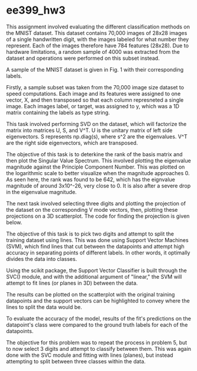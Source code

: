 # ee399_hw3

This assignment involved evaluating the different classification methods on the MNIST dataset. This dataset contains 70,000 images of 28x28 images of a single handwritten digit, with the images labeled for what number they represent. Each of the images therefore have 784 features (28x28). Due to hardware limitations, a random sample of 4000 was extracted from the dataset and operations were performed on this subset instead.

A sample of the MNIST dataset is given in Fig. 1 with their corresponding labels.

Firstly, a sample subset was taken from the 70,000 image size dataset to speed computations. Each image and its features were assigned to one vector, X, and then transposed so that each column represneted a single image. Each images label, or target, was assigned to y, which was a 1D matrix containing the labels as type string.

This task involved performing SVD on the dataset, which will factorize the matrix into matrices U, S, and V^T. U is the unitary matrix of left side eigenvectors. S represents np.diag(s), where s^2 are the eigenvalues. V^T are the right side eigenvectors, which are transposed. 

The objective of this task is to deterkine the rank of the basis matrix and then plot the Singular Value Spectrum. This involved plotting the eigenvalue magnitude against the Principle Component Number. This was plotted on the logarithmic scale to better visualize when the magnitude approaches 0. As seen here, the rank was found to be 642, which has the eignvalue magnitude of around 3x10^-26, very close to 0. It is also after a severe drop in the eigenvalue magnitude.

The next task involved selecting three digits and plotting the projection of the dataset on the corresponding V mode vectors, then, plotting these projections on a 3D scatterplot. The code for finding the projection is given below.

The objective of this task is to pick two digits and attempt to split the training dataset using lines. This was done using Support Vector Machines (SVM), which find lines that cut between the datapoints and attempt high accuracy in separating points of different labels. In other words, it optimally divides the data into classes.

Using the scikit package, the Support Vector Classifier is built through the SVC() module, and with the additional argument of "linear," the SVM will attempt to fit lines (or planes in 3D) between the data.

The results can be plotted on the scatterplot with the original training datapoints and the support vectors can be highlighted to convey where the lines to split the data would be.

To evaluate the accuracy of the model, results of the fit's predictions on the datapoint's class were compared to the ground truth labels for each of the datapoints.

The objective for this problem was to repeat the process in problem 5, but to now select 3 digits and attempt to classify between them. This was again done with the SVC module and fitting with lines (planes), but instead attempting to split between three classes within the data.